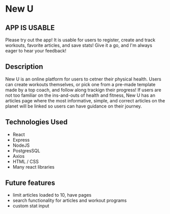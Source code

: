 # New U
## APP IS USABLE
Please try out the app! It is usable for users to register, create and track workouts, favorite articles, and save stats! Give it a go, and I'm always eager to hear your feedback!
## Description
New U is an online platform for users to cetner their physical health. Users can create workouts themselves, or pick one from a pre-made template made by a top coach, and follow along trackign their progress! If users are not too familiar on the ins-and-outs of health and fitness, New U has an articles page where the most informative, simple, and correct articles on the planet will be linked so users can have guidance on their journey.
## Technologies Used
- React
- Express
- NodeJS
- PostgresSQL
- Axios
- HTML / CSS
- Many react libraries
## Future features
- limit articles loaded to 10, have pages
- search functionality for articles and workout programs
- custom stat input